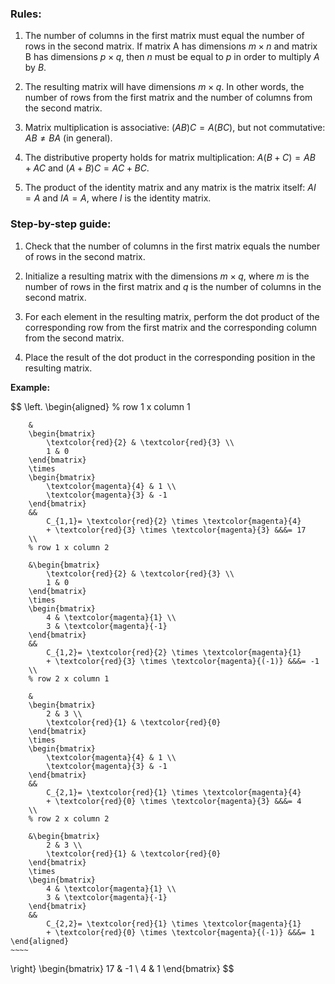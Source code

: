 ### Rules:

1. The number of columns in the first matrix must equal the number of rows in the second matrix. If matrix A has dimensions $m \times n$ and matrix B has dimensions $p \times q$, then $n$ must be equal to $p$ in order to multiply $A$ by $B$.
    
2. The resulting matrix will have dimensions $m \times q$. In other words, the number of rows from the first matrix and the number of columns from the second matrix.
    
3. Matrix multiplication is associative: $(AB)C = A(BC)$, but not commutative: 
   $AB ≠ BA$ (in general).
    
4. The distributive property holds for matrix multiplication: 
   $A(B + C) = AB + AC$ and $(A + B)C = AC + BC$.
    
5. The product of the identity matrix and any matrix is the matrix itself: 
   $AI = A$ and $IA = A$, where $I$ is the identity matrix.
    

### Step-by-step guide:

1. Check that the number of columns in the first matrix equals the number of rows in the second matrix.
    
2. Initialize a resulting matrix with the dimensions $m \times q$, where $m$ is the number of rows in the first matrix and $q$ is the number of columns in the second matrix.
    
3. For each element in the resulting matrix, perform the dot product of the corresponding row from the first matrix and the corresponding column from the second matrix.
    
4. Place the result of the dot product in the corresponding position in the resulting matrix.
    

**Example:**

$$
\left.
	\begin{aligned}
		% row 1 x column 1
		
		&
		\begin{bmatrix} 
			\textcolor{red}{2} & \textcolor{red}{3} \\ 
			1 & 0 
		\end{bmatrix} 
		\times
		\begin{bmatrix} 
			\textcolor{magenta}{4} & 1 \\ 
			\textcolor{magenta}{3} & -1 
		\end{bmatrix}
		&&
			C_{1,1}= \textcolor{red}{2} \times \textcolor{magenta}{4} 
			+ \textcolor{red}{3} \times \textcolor{magenta}{3} &&&= 17
		\\
		% row 1 x column 2
		
		&\begin{bmatrix} 
			\textcolor{red}{2} & \textcolor{red}{3} \\ 
			1 & 0 
		\end{bmatrix} 
		\times
		\begin{bmatrix} 
			4 & \textcolor{magenta}{1} \\ 
			3 & \textcolor{magenta}{-1} 
		\end{bmatrix} 
		&&
			C_{1,2}= \textcolor{red}{2} \times \textcolor{magenta}{1} 
			+ \textcolor{red}{3} \times \textcolor{magenta}{(-1)} &&&= -1
		\\
		% row 2 x column 1
		
		&
		\begin{bmatrix} 
			2 & 3 \\ 
			\textcolor{red}{1} & \textcolor{red}{0} 
		\end{bmatrix} 
		\times
		\begin{bmatrix} 
			\textcolor{magenta}{4} & 1 \\ 
			\textcolor{magenta}{3} & -1 
		\end{bmatrix}
		&&
			C_{2,1}= \textcolor{red}{1} \times \textcolor{magenta}{4} 
			+ \textcolor{red}{0} \times \textcolor{magenta}{3} &&&= 4
		\\
		% row 2 x column 2
		
		&\begin{bmatrix} 
			2 & 3 \\ 
			\textcolor{red}{1} & \textcolor{red}{0} 
		\end{bmatrix} 
		\times
		\begin{bmatrix} 
			4 & \textcolor{magenta}{1} \\ 
			3 & \textcolor{magenta}{-1} 
		\end{bmatrix} 
		&&
			C_{2,2}= \textcolor{red}{1} \times \textcolor{magenta}{1} 
			+ \textcolor{red}{0} \times \textcolor{magenta}{(-1)} &&&= 1
	\end{aligned}
	~~~~
\right\}
\begin{bmatrix} 
			17 & -1 \\ 
			4 & 1 
		\end{bmatrix} 
$$

